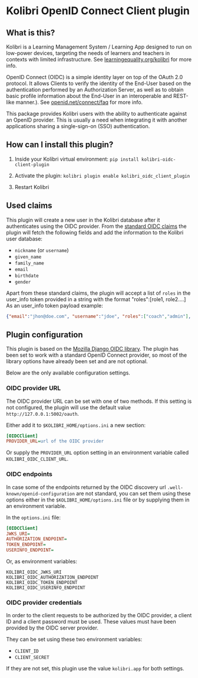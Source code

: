 
# Kolibri OpenID Connect Client plugin

## What is this?

Kolibri is a Learning Management System / Learning App designed to run on low-power devices, targeting the needs of learners and teachers in contexts with limited infrastructure. See [learningequality.org/kolibri](https://learningequality.org/kolibri/) for more info.

OpenID Connect (OIDC) is a simple identity layer on top of the OAuth 2.0 protocol. It allows Clients to verify the identity of the End-User based on the authentication performed by an Authorization Server, as well as to obtain basic profile information about the End-User in an interoperable and REST-like manner.). See [openid.net/connect/faq](https://openid.net/connect/faq/) for more info.

This package provides Kolibri users with the ability to authenticate against an OpenID provider. This is usually a need when integrating it with another applications sharing a single-sign-on (SSO) authentication.


## How can I install this plugin?

1. Inside your Kolibri virtual environment: `pip install kolibri-oidc-client-plugin`

2. Activate the plugin: `kolibri plugin enable kolibri_oidc_client_plugin`

3. Restart Kolibri


## Used claims

This plugin will create a new user in the Kolibri database after it authenticates using the OIDC provider.
From the [standard OIDC claims](https://openid.net/specs/openid-connect-core-1_0.html#StandardClaims) the plugin will fetch the following fields and add the information to the Kolibri user database:

- `nickname` (or `username`)
- `given_name`
- `family_name`
- `email`
- `birthdate`
- `gender`

Apart from these standard claims, the plugin will accept a list of `roles` in the user_info token provided in a string with the format "roles":[role1, role2....]
As an user_info token payload example:
```json
{"email":"jhon@doe.com", "username":"jdoe", "roles":["coach","admin"], "family_name":"Doe"}
```


## Plugin configuration

This plugin is based on the [Mozilla Django OIDC library](https://mozilla-django-oidc.readthedocs.io/en/stable/). The plugin has been set to work with a standard OpenID Connect provider, so most of the library options have already been set and are not optional.

Below are the only available configuration settings.


### OIDC provider URL

The OIDC provider URL can be set with one of two methods. If this setting is not configured, the plugin will use the default value  `http://127.0.0.1:5002/oauth`.

Either add it to `$KOLIBRI_HOME/options.ini` a new section:

```ini
[OIDCClient]
PROVIDER_URL=url of the OIDC provider
```

Or supply the `PROVIDER_URL` option setting in an environment variable called `KOLIBRI_OIDC_CLIENT_URL`.


### OIDC endpoints

In case some of the endpoints returned by the OIDC discovery url `.well-known/openid-configuration` are not standard, you can set them using these options either in the `$KOLIBRI_HOME/options.ini` file or by supplying them in an environment variable.

In the `options.ini` file:

```ini
[OIDCClient]
JWKS_URI=
AUTHORIZATION_ENDPOINT=
TOKEN_ENDPOINT=
USERINFO_ENDPOINT=
```

Or, as environment variables:

```
KOLIBRI_OIDC_JWKS_URI
KOLIBRI_OIDC_AUTHORIZATION_ENDPOINT
KOLIBRI_OIDC_TOKEN_ENDPOINT
KOLIBRI_OIDC_USERINFO_ENDPOINT
```


### OIDC provider credentials

In order to the client requests to be authorized by the OIDC provider, a client ID and a client password must be used. These values must have been provided by the OIDC server provider.

They can be set using these two environment variables:

* `CLIENT_ID`
* `CLIENT_SECRET`

If they are not set, this plugin use the value `kolibri.app` for both settings.
